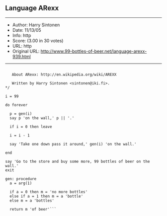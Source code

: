 
## Language ARexx ##
---
- Author: Harry Sintonen
- Date: 11/13/05
- Info: http
- Score:  (3.00 in 30 votes)
- URL: http
- Original URL: http://www.99-bottles-of-beer.net/language-arexx-939.html
---

```/* ARexx script version of 99 Bottles of Beer

   About ARexx: http://en.wikipedia.org/wiki/AREXX

   Written by Harry Sintonen <sintonen@iki.fi>.
*/

i = 99

do forever

  p = gen(i)
  say p 'on the wall,' p || '.'

  if i = 0 then leave

  i = i - 1

  say 'Take one down pass it around,' gen(i) 'on the wall.'

end

say 'Go to the store and buy some more, 99 bottles of beer on the wall.'
exit

gen: procedure
  a = arg(1)

  if a = 0 then m = 'no more bottles'
  else if a = 1 then m = a 'bottle'
  else m = a 'bottles'

  return m 'of beer'```